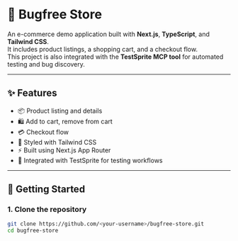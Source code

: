 # 🛒 Bugfree Store

An e-commerce demo application built with **Next.js**, **TypeScript**, and **Tailwind CSS**.  
It includes product listings, a shopping cart, and a checkout flow.  
This project is also integrated with the **TestSprite MCP tool** for automated testing and bug discovery.

---

## ✨ Features
- 📦 Product listing and details
- 🛍️ Add to cart, remove from cart
- 💳 Checkout flow
- 🎨 Styled with Tailwind CSS
- ⚡ Built using Next.js App Router
- 🧪 Integrated with TestSprite for testing workflows

---

## 🚀 Getting Started

### 1. Clone the repository
```bash
git clone https://github.com/<your-username>/bugfree-store.git
cd bugfree-store
